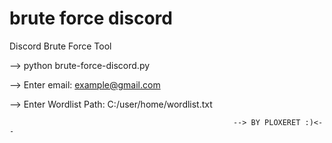 # brute force discord
Discord Brute Force Tool 


--> python brute-force-discord.py


--> Enter email: example@gmail.com


--> Enter Wordlist Path: C:/user/home/wordlist.txt


                                                      --> BY PLOXERET :)<--

